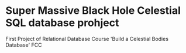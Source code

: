# Super Massive Black Hole Celestial SQL database prohject
First Project of Relational Database Course 'Build a Celestial Bodies Database' FCC

